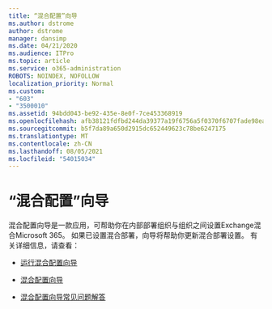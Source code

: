 ```yaml
---
title: “混合配置”向导
ms.author: dstrome
author: dstrome
manager: dansimp
ms.date: 04/21/2020
ms.audience: ITPro
ms.topic: article
ms.service: o365-administration
ROBOTS: NOINDEX, NOFOLLOW
localization_priority: Normal
ms.custom:
- "603"
- "3500010"
ms.assetid: 94bdd043-be92-435e-8e0f-7ce453368919
ms.openlocfilehash: afb38121fdfbd244da39377a19f6756a5f0370f6707fade98eaf53def6981696
ms.sourcegitcommit: b5f7da89a650d2915dc652449623c78be6247175
ms.translationtype: MT
ms.contentlocale: zh-CN
ms.lasthandoff: 08/05/2021
ms.locfileid: "54015034"
---
```

# <a name="hybrid-configuration-wizard"></a>“混合配置”向导

混合配置向导是一款应用，可帮助你在内部部署组织与组织之间设置Exchange混合Microsoft 365。 如果已设置混合部署，向导将帮助你更新混合部署设置。 有关详细信息，请查看：
  
- [运行混合配置向导](https://technet.microsoft.com/library/mt595788%28v=exchg.150%29.aspx)

- [混合配置向导](https://technet.microsoft.com/library/hh529921%28v=exchg.150%29.aspx)

- [混合配置向导常见问题解答](https://technet.microsoft.com/library/mt488940%28v=exchg.150%29.aspx)
